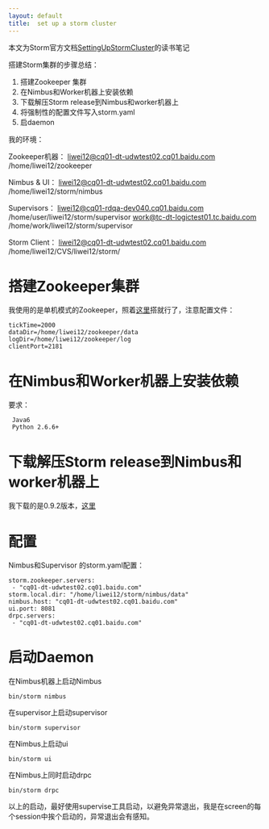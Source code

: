 ```yaml
---
layout: default
title:  set up a storm cluster
---
```


本文为Storm官方文档[SettingUpStormCluster](http://storm.incubator.apache.org/documentation/Setting-up-a-Storm-cluster.html)的读书笔记

搭建Storm集群的步骤总结：

1. 搭建Zookeeper 集群
2. 在Nimbus和Worker机器上安装依赖
3. 下载解压Storm release到Nimbus和worker机器上
4. 将强制性的配置文件写入storm.yaml
5. 启daemon

我的环境：

Zookeeper机器：
     liwei12@cq01-dt-udwtest02.cq01.baidu.com
     /home/liwei12/zookeeper

Nimbus & UI：
     liwei12@cq01-dt-udwtest02.cq01.baidu.com
     /home/liwei12/storm/nimbus

Supervisors：
     liwei12@cq01-rdqa-dev040.cq01.baidu.com
     /home/user/liwei12/storm/supervisor
     work@tc-dt-logictest01.tc.baidu.com
     /home/work/liwei12/storm/supervisor

Storm Client：
    liwei12@cq01-dt-udwtest02.cq01.baidu.com
    /home/liwei12/CVS/liwei12/storm/

# 搭建Zookeeper集群

我使用的是单机模式的Zookeeper，照着[这里](http://zookeeper.apache.org/doc/r3.3.3/zookeeperStarted.html#sc_InstallingSingleMode)搭就行了，注意配置文件：

    tickTime=2000
    dataDir=/home/liwei12/zookeeper/data
    logDir=/home/liwei12/zookeeper/log
    clientPort=2181

# 在Nimbus和Worker机器上安装依赖

要求：

     Java6 
     Python 2.6.6+


# 下载解压Storm release到Nimbus和worker机器上

我下载的是0.9.2版本，[这里](http://apache.fayea.com/apache-mirror/incubator/storm/apache-storm-0.9.2-incubating/apache-storm-0.9.2-incubating.tar.gz)

# 配置

Nimbus和Supervisor 的storm.yaml配置：

    storm.zookeeper.servers:
     - "cq01-dt-udwtest02.cq01.baidu.com"
    storm.local.dir: "/home/liwei12/storm/nimbus/data"
    nimbus.host: "cq01-dt-udwtest02.cq01.baidu.com"
    ui.port: 8081
    drpc.servers:
     - "cq01-dt-udwtest02.cq01.baidu.com"
    
# 启动Daemon

在Nimbus机器上启动Nimbus
    
    bin/storm nimbus

在supervisor上启动supervisor

    bin/storm supervisor

在Nimbus上启动ui

    bin/storm ui

在Nimbus上同时启动drpc

    bin/storm drpc

以上的启动，最好使用supervise工具启动，以避免异常退出，我是在screen的每个session中挨个启动的，异常退出会有感知。
